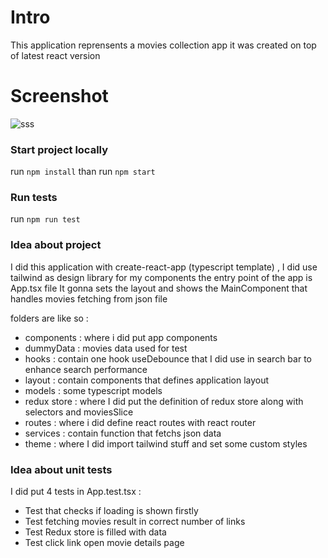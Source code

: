 # Intro

This application reprensents a movies collection app it was created on top of latest react version

# Screenshot

![sss](https://user-images.githubusercontent.com/16271638/192155950-77b783bb-af1d-455e-83d3-9c89b8702eb6.gif)

### Start project locally

run `npm install` than run `npm start`

### Run tests 

run `npm run test` 

### Idea about project

I did this application with create-react-app (typescript template) , I did use tailwind as design library for my components
the entry point of the app is App.tsx file It gonna sets the layout and shows the MainComponent that handles movies fetching from json file 

folders are like so :

- components : where i did put app components
- dummyData : movies data used for test
- hooks : contain one hook useDebounce that I did use in search bar to enhance search performance 
- layout : contain components that defines application layout
- models : some typescript models
- redux store : where I did put the definition of redux store along with selectors and moviesSlice
- routes : where i did define react routes with react router
- services : contain function that fetchs json data 
- theme : where I did import tailwind stuff and set some custom styles

### Idea about unit tests
I did put 4 tests in App.test.tsx :
- Test that checks if loading is shown firstly
- Test fetching movies result in correct number of links
- Test Redux store is filled with data
- Test click link open movie details page
